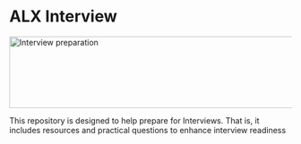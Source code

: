 # ALX Interview
<img src="https://github.com/JO-YE/alx-interview/assets/111038087/2b676d8c-0228-4f3f-9e3a-c6f1495f4c6f" alt="Interview preparation" style="width:1200px;height:128px;">
<p>This repository is designed to help prepare for Interviews. That is, it includes resources and practical questions to enhance interview readiness</p>
<!--![download (12)](https://github.com/JO-YE/alx-interview/assets/111038087/2b676d8c-0228-4f3f-9e3a-c6f1495f4c6f)-->






